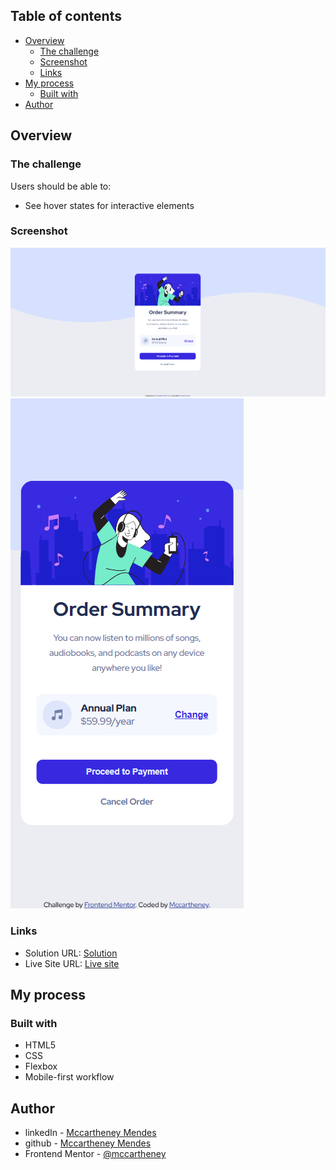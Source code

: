 ## Table of contents

- [Overview](#overview)
  - [The challenge](#the-challenge)
  - [Screenshot](#screenshot)
  - [Links](#links)
- [My process](#my-process)
  - [Built with](#built-with)
- [Author](#author)


## Overview

### The challenge

Users should be able to:

- See hover states for interactive elements

### Screenshot

![](./screenShots/desktop.png)
![](./screenShots/mobile.png)


### Links

- Solution URL: [Solution](https://github.com/mccartheney/Order-summary-component)
- Live Site URL: [Live site](https://glittering-cobbler-2dd1aa.netlify.app/)

## My process

### Built with

- HTML5
- CSS
- Flexbox
- Mobile-first workflow

## Author

- linkedIn - [Mccartheney Mendes](https://www.linkedin.com/in/mccartheney-mendes-892709292/)
- github - [Mccartheney Mendes](https://github.com/mccartheney)
- Frontend Mentor - [@mccartheney](https://www.frontendmentor.io/profile/yourusername)